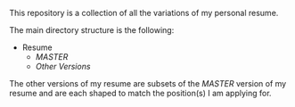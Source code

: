 This repository is a collection of all the variations of my personal resume.

The main directory structure is the following:

- Resume
	- *MASTER*
	- *Other Versions*

The other versions of my resume are subsets of the *MASTER* version of my resume 
and are each shaped to match the position(s) I am applying for.
